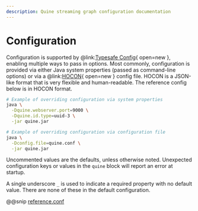 ```yaml
---
description: Quine streaming graph configuration documentation
---
```

# Configuration

Configuration is supported by @link:[Typesafe Config](https://github.com/lightbend/config){ open=new }, enabling
multiple ways to pass in options. Most commonly, configuration is provided via either Java system
properties (passed as command-line options) or via a
@link:[HOCON](https://github.com/lightbend/config/blob/main/HOCON.md){ open=new } config file. HOCON is a JSON-like
format that is very flexible and human-readable. The reference config below is in HOCON format.

```bash
# Example of overriding configuration via system properties
java \
  -Dquine.webserver.port=9000 \
  -Dquine.id.type=uuid-3 \
  -jar quine.jar

# Example of overriding configuration via configuration file
java \
  -Dconfig.file=quine.conf \
  -jar quine.jar
```

Uncommented values are the defaults, unless otherwise noted. Unexpected configuration keys or
values in the `quine` block will report an error at startup.

A single underscore `_` is used to indicate a required property with no default value. There are none of
these in the default configuration.

@@snip [reference.conf]($quine$/src/test/resources/documented_config.conf)
